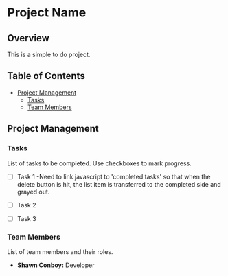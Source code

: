 # Project Name

## Overview
This is a simple to do project.

## Table of Contents
- [Project Management](#project-management)
  - [Tasks](#tasks)
  - [Team Members](#team-members)

## Project Management

### Tasks
List of tasks to be completed. Use checkboxes to mark progress.

- [ ] Task 1
        -Need to link javascript to 'completed tasks' so that when the delete button is hit, the list item is transferred to the completed side and grayed out.
- [ ] Task 2
- [ ] Task 3


### Team Members
List of team members and their roles.

- **Shawn Conboy:** Developer

